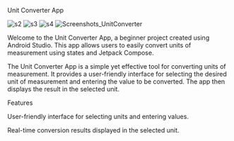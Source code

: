 Unit Converter App

![s2](https://github.com/Shubham-Kumar4285/UnitConverterApp/assets/130894954/32f2b0a1-bc71-420e-8c25-87fabdab218c)
![s3](https://github.com/Shubham-Kumar4285/UnitConverterApp/assets/130894954/b49b8237-a444-4969-a121-054c4d8cbe70)
![s4](https://github.com/Shubham-Kumar4285/UnitConverterApp/assets/130894954/ab808b3d-0973-4d73-b947-a9a94d964f3c)
![Screenshots_UnitConverter](https://github.com/Shubham-Kumar4285/UnitConverterApp/assets/130894954/1ae58db1-d91e-493b-b79a-228d6c9edcdd)

Welcome to the Unit Converter App, a beginner project created using Android Studio. This app allows users to easily convert units of measurement using states and Jetpack Compose.

The Unit Converter App is a simple yet effective tool for converting units of measurement. It provides a user-friendly interface for selecting the desired unit of measurement and entering the value to be converted. 
The app then displays the result in the selected unit.

Features

User-friendly interface for selecting units and entering values.

Real-time conversion results displayed in the selected unit.
